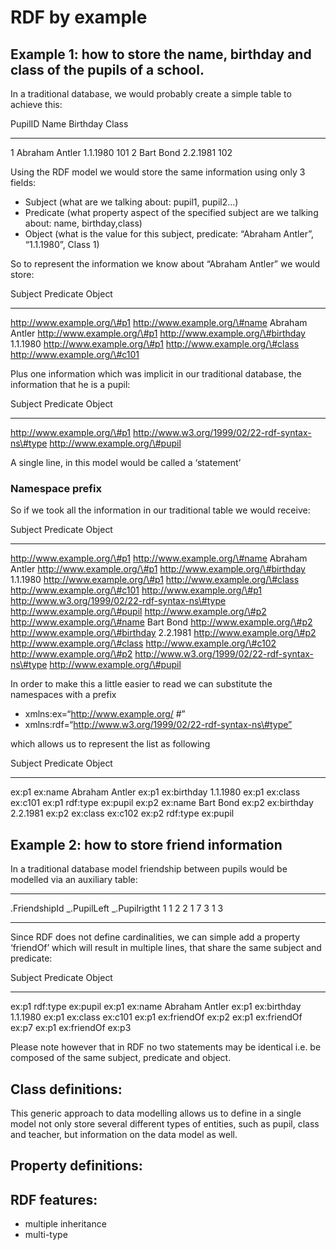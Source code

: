 <!--
created_at: '2013-05-31 09:53:44'
updated_at: '2013-05-31 12:11:48'
authors:
    - 'Jérôme Bogaerts'
tags: {  }
-->

RDF by example
==============



Example 1: how to store the **name**, **birthday** and **class** of the pupils of a school.
-------------------------------------------------------------------------------------------

In a traditional database, we would probably create a simple table to achieve this:

  PupilID   Name             Birthday   Class
  --------- ---------------- ---------- -------
  1         Abraham Antler   1.1.1980   101
  2         Bart Bond        2.2.1981   102

Using the RDF model we would store the same information using only 3 fields:

-   Subject (what are we talking about: pupil1, pupil2…)
-   Predicate (what property aspect of the specified subject are we talking about: name, birthday,class)
-   Object (what is the value for this subject, predicate: “Abraham Antler”, “1.1.1980”, Class 1)

So to represent the information we know about “Abraham Antler” we would store:

  Subject                       Predicate                           Object
  ----------------------------- ----------------------------------- -------------------------------
  http://www.example.org/\#p1   http://www.example.org/\#name       Abraham Antler
  http://www.example.org/\#p1   http://www.example.org/\#birthday   1.1.1980
  http://www.example.org/\#p1   http://www.example.org/\#class      http://www.example.org/\#c101

Plus one information which was implicit in our traditional database, the information that he is a pupil:

  Subject                       Predicate                                          Object
  ----------------------------- -------------------------------------------------- --------------------------------
  http://www.example.org/\#p1   http://www.w3.org/1999/02/22-rdf-syntax-ns\#type   http://www.example.org/\#pupil

A single line, in this model would be called a ‘statement’

### Namespace prefix

So if we took all the information in our traditional table we would receive:

  Subject                       Predicate                                          Object
  ----------------------------- -------------------------------------------------- --------------------------------
  http://www.example.org/\#p1   http://www.example.org/\#name                      Abraham Antler
  http://www.example.org/\#p1   http://www.example.org/\#birthday                  1.1.1980
  http://www.example.org/\#p1   http://www.example.org/\#class                     http://www.example.org/\#c101
  http://www.example.org/\#p1   http://www.w3.org/1999/02/22-rdf-syntax-ns\#type   http://www.example.org/\#pupil
  http://www.example.org/\#p2   http://www.example.org/\#name                      Bart Bond
  http://www.example.org/\#p2   http://www.example.org/\#birthday                  2.2.1981
  http://www.example.org/\#p2   http://www.example.org/\#class                     http://www.example.org/\#c102
  http://www.example.org/\#p2   http://www.w3.org/1999/02/22-rdf-syntax-ns\#type   http://www.example.org/\#pupil

In order to make this a little easier to read we can substitute the namespaces with a prefix

-   xmlns:ex=“http://www.example.org/
#”
-   xmlns:rdf=“http://www.w3.org/1999/02/22-rdf-syntax-ns\#type”

which allows us to represent the list as following

  Subject   Predicate     Object
  --------- ------------- ----------------
  ex:p1     ex:name       Abraham Antler
  ex:p1     ex:birthday   1.1.1980
  ex:p1     ex:class      ex:c101
  ex:p1     rdf:type      ex:pupil
  ex:p2     ex:name       Bart Bond
  ex:p2     ex:birthday   2.2.1981
  ex:p2     ex:class      ex:c102
  ex:p2     rdf:type      ex:pupil

Example 2: how to store friend information
-------------------------------------------

In a traditional database model friendship between pupils would be modelled via an auxiliary table:

  --------------- -------------- ----------------
  .FriendshipId   _.PupilLeft   _.Pupilrigtht
  1               1              2
  2               1              7
  3               1              3
  --------------- -------------- ----------------

Since RDF does not define cardinalities, we can simple add a property ‘friendOf’ which will result in multiple lines, that share the same subject and predicate:

  Subject   Predicate     Object
  --------- ------------- ----------------
  ex:p1     rdf:type      ex:pupil
  ex:p1     ex:name       Abraham Antler
  ex:p1     ex:birthday   1.1.1980
  ex:p1     ex:class      ex:c101
  ex:p1     ex:friendOf   ex:p2
  ex:p1     ex:friendOf   ex:p7
  ex:p1     ex:friendOf   ex:p3

Please note however that in RDF no two statements may be identical i.e. be composed of the same subject, predicate and object.

Class definitions:
------------------

This generic approach to data modelling allows us to define in a single model not only store several different types of entities, such as pupil, class and teacher, but information on the data model as well.

Property definitions:
---------------------

RDF features:
-------------

-   multiple inheritance
-   multi-type


